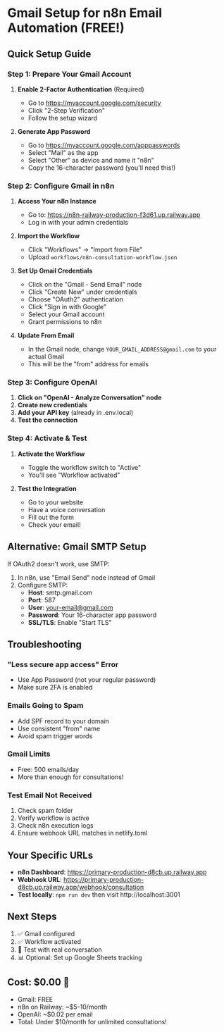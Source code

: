 # Gmail Setup for n8n Email Automation (FREE!)

## Quick Setup Guide

### Step 1: Prepare Your Gmail Account

1. **Enable 2-Factor Authentication** (Required)
   - Go to https://myaccount.google.com/security
   - Click "2-Step Verification"
   - Follow the setup wizard

2. **Generate App Password**
   - Go to https://myaccount.google.com/apppasswords
   - Select "Mail" as the app
   - Select "Other" as device and name it "n8n"
   - Copy the 16-character password (you'll need this!)

### Step 2: Configure Gmail in n8n

1. **Access Your n8n Instance**
   - Go to: https://n8n-railway-production-f3d61.up.railway.app
   - Log in with your admin credentials

2. **Import the Workflow**
   - Click "Workflows" → "Import from File"
   - Upload `workflows/n8n-consultation-workflow.json`

3. **Set Up Gmail Credentials**
   - Click on the "Gmail - Send Email" node
   - Click "Create New" under credentials
   - Choose "OAuth2" authentication
   - Click "Sign in with Google"
   - Select your Gmail account
   - Grant permissions to n8n

4. **Update From Email**
   - In the Gmail node, change `YOUR_GMAIL_ADDRESS@gmail.com` to your actual Gmail
   - This will be the "from" address for emails

### Step 3: Configure OpenAI

1. **Click on "OpenAI - Analyze Conversation" node**
2. **Create new credentials**
3. **Add your API key** (already in .env.local)
4. **Test the connection**

### Step 4: Activate & Test

1. **Activate the Workflow**
   - Toggle the workflow switch to "Active"
   - You'll see "Workflow activated"

2. **Test the Integration**
   - Go to your website
   - Have a voice conversation
   - Fill out the form
   - Check your email!

## Alternative: Gmail SMTP Setup

If OAuth2 doesn't work, use SMTP:

1. In n8n, use "Email Send" node instead of Gmail
2. Configure SMTP:
   - **Host**: smtp.gmail.com
   - **Port**: 587
   - **User**: your-email@gmail.com
   - **Password**: Your 16-character app password
   - **SSL/TLS**: Enable "Start TLS"

## Troubleshooting

### "Less secure app access" Error
- Use App Password (not your regular password)
- Make sure 2FA is enabled

### Emails Going to Spam
- Add SPF record to your domain
- Use consistent "from" name
- Avoid spam trigger words

### Gmail Limits
- Free: 500 emails/day
- More than enough for consultations!

### Test Email Not Received
1. Check spam folder
2. Verify workflow is active
3. Check n8n execution logs
4. Ensure webhook URL matches in netlify.toml

## Your Specific URLs

- **n8n Dashboard**: https://primary-production-d8cb.up.railway.app
- **Webhook URL**: https://primary-production-d8cb.up.railway.app/webhook/consultation
- **Test locally**: `npm run dev` then visit http://localhost:3001

## Next Steps

1. ✅ Gmail configured
2. ✅ Workflow activated
3. 🎯 Test with real conversation
4. 📊 Optional: Set up Google Sheets tracking

## Cost: $0.00 🎉

- Gmail: FREE
- n8n on Railway: ~$5-10/month
- OpenAI: ~$0.02 per email
- Total: Under $10/month for unlimited consultations!